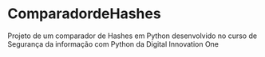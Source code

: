 # ComparadordeHashes
Projeto de um comparador de Hashes em Python desenvolvido no curso de  Segurança da informação com Python da Digital Innovation One
